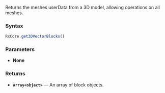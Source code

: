 Returns the meshes userData from a 3D model, allowing operations on all meshes.

### Syntax

```typescript
RxCore.get3DVectorBlocks()
```

### Parameters

- **None**

### Returns

- **`Array<object>`** — An array of block objects.